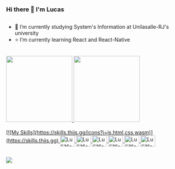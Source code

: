 ### Hi there 👋 I'm Lucas

##
- 💼 I’m currently studying System's Information at Unilasalle-RJ's university
- ⭐ I’m currently learning React and React-Native
##
<div>
  <a href="https://github.com/lukavmm">
  <img height="180em" src="https://github-readme-stats.vercel.app/api?username=lukavmm&show_icons=true&theme=dark&include_all_commits=true&count_private=true"/>
  <img height="180em" src="https://github-readme-stats.vercel.app/api/top-langs/?username=lukavmm&layout=compact&langs_count=16&theme=dark"/>
</div>
 <div style="display: inline_block"><br>
   [![My Skills](https://skills.thijs.gg/icons?i=js,html,css,wasm)](https://skills.thijs.gg)
    <img align="center" alt="Lucas-html" height="30" width="40" src="https://cdn.jsdelivr.net/gh/devicons/devicon/icons/html5/html5-original.svg"/>
   <img align="center" alt="Lucas-css" height="30" width="40" src="https://cdn.jsdelivr.net/gh/devicons/devicon/icons/css3/css3-original.svg"/>
   <img align="center" alt="Lucas-C" height="30" width="40" src="https://cdn.jsdelivr.net/gh/devicons/devicon/icons/c/c-original.svg"/>
   <img align="center" alt="Lucas-js" height="30" width="40" src="https://cdn.jsdelivr.net/gh/devicons/devicon/icons/javascript/javascript-plain.svg"/>
   <img align="center" alt="Lucas-python" height="30" width="40" src="https://cdn.jsdelivr.net/gh/devicons/devicon/icons/python/python-original.svg"/>
   <img align="center" alt="Lucas-sql" height="30" width="40" src="https://cdn.jsdelivr.net/gh/devicons/devicon/icons/mysql/mysql-original.svg"/>
  </div>
  
  
## 
   
<div>
  <a href="mailto:veiga.lukinhas@gmail.com"><img src="https://img.shields.io/badge/Gmail-D14836?style=for-the-badge&logo=gmail&logoColor=white" target="_blank"></a>
</div>
